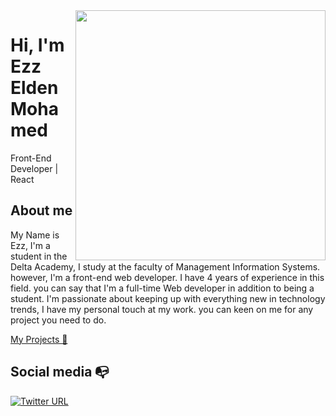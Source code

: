<img align="right" width="400" height="400" src="https://raw.githubusercontent.com/ezzeldem/img/main/githupProfile.png?token=AOX4Q3BVG3SQYXQ6ACKNY6LBPPMZI">


# Hi, I'm Ezz Elden Mohamed  

Front-End Developer | React

## About me 

My Name is Ezz, I'm a student in the Delta Academy, I study at the faculty of Management Information Systems. however, I'm a front-end web developer. I have 4 years of experience in this field. you can say that I'm a full-time Web developer in addition to being a student. I'm passionate about keeping up with everything new in technology trends, I have my personal touch at my work. you can keen on me for any project you need to do. 

<a href="https://new-port-five.vercel.app"/> My Projects 🚀 </a>


## Social media :mailbox_with_no_mail:



[![Twitter URL](https://camo.githubusercontent.com/6c1dafd006af15bce395e2d124db54c52a24827e7a8763b59314eeb97d5c6857/68747470733a2f2f696d672e736869656c64732e696f2f62616467652f6c696e6b6564696e2d2532333031373742353f7374796c653d666c6174266c6f676f3d6c696e6b6564696e266c6f676f436f6c6f723d7768697465)](https://www.linkedin.com/in/ezz-elden-758415167/)
